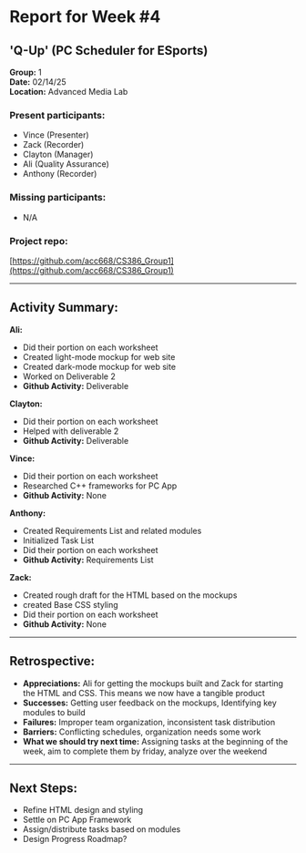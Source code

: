 # Report for Week #4
## 'Q-Up' (PC Scheduler for ESports)  
**Group:** 1  
**Date:** 02/14/25  
**Location:** Advanced Media Lab  

### Present participants:  
- Vince (Presenter)  
- Zack (Recorder)  
- Clayton (Manager)  
- Ali (Quality Assurance)  
- Anthony (Recorder)  

### Missing participants:  
- N/A  

### Project repo:  
[https://github.com/acc668/CS386_Group1](https://github.com/acc668/CS386_Group1)

---

## Activity Summary:

**Ali:**  
- Did their portion on each worksheet
- Created light-mode mockup for web site
- Created dark-mode mockup for web site
- Worked on Deliverable 2
- **Github Activity:** Deliverable

**Clayton:**  
- Did their portion on each worksheet
- Helped with deliverable 2
- **Github Activity:** Deliverable

**Vince:**  
- Did their portion on each worksheet
- Researched C++ frameworks for PC App
- **Github Activity:** None

**Anthony:**  
- Created Requirements List and related modules
- Initialized Task List
- Did their portion on each worksheet
- **Github Activity:** Requirements List

**Zack:**  
- Created rough draft for the HTML based on the mockups
- created Base CSS styling
- Did their portion on each worksheet
- **Github Activity:** None


---

## Retrospective:

- **Appreciations:** Ali for getting the mockups built and Zack for starting the HTML and CSS. This means we now have a tangible product
- **Successes:** Getting user feedback on the mockups, Identifying key modules to build
- **Failures:** Improper team organization, inconsistent task distribution
- **Barriers:** Conflicting schedules, organization needs some work
- **What we should try next time:** Assigning tasks at the beginning of the week, aim to complete them by friday, analyze over the weekend

---

## Next Steps:
- Refine HTML design and styling
- Settle on PC App Framework  
- Assign/distribute tasks based on modules
- Design Progress Roadmap?
